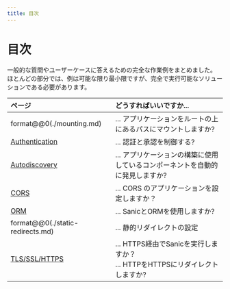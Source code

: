 ```yaml
---
title: 目次
---
```


# 目次

一般的な質問やユーザーケースに答えるための完全な作業例をまとめました。 ほとんどの部分では、例は可能な限り最小限ですが、完全で実行可能なソリューションである必要があります。

| ページ                                                                                                           | どうすればいいですか...                                                                                           |
| :------------------------------------------------------------------------------------------------------------ | :------------------------------------------------------------------------------------------------------------------------------------------------------ |
| format@@0(./mounting.md)         | ... アプリケーションをルートの上にあるパスにマウントしますか?                                                                       |
| [Authentication](./authentication.md)                                                                         | ... 認証と承認を制御する?                                                                                         |
| [Autodiscovery](./autodiscovery.md)                                                                           | ... アプリケーションの構築に使用しているコンポーネントを自動的に発見しますか?                                                               |
| [CORS](./cors.md)                                                                                             | ... CORS のアプリケーションを設定しますか？                                                                              |
| [ORM](./orm)                                                                                                  | ... SanicとORMを使用しますか?                                                                                   |
| format@@0(./static-redirects.md) | ... 静的リダイレクトの設定                                                                                         |
| [TLS/SSL/HTTPS](./tls.md)                                                                                     | ... HTTPS経由でSanicを実行しますか？<br>... HTTPをHTTPSにリダイレクトしますか? |
